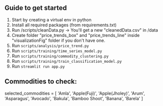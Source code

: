 ## Guide to get started

1. Start by creating a virtual env in python
2. Install all required packages (from requirements.txt)
3. Run /scripts/cleanData.py -> You'll get a new "cleanedData.csv" in /data
4. Create folder "price_trends_box" and "price_trends_line" inside "visualizationFig" folder if you don't have one.
5. Run `scripts/analysis/price_trend.py`
6. Run `scripts/training/time_series_model.py`
7. Run `scripts/training/commodity_clustering.py`
8. Run `scripts/training/train_classification_model.py`
9. Run `streamlit run app.py`

## Commodities to check:
selected_commodities = [
    'Amla', 'Apple(Fuji)', 'Apple(Jholey)', 'Arum', 'Asparagus',
    'Avocado', 'Bakula', 'Bamboo Shoot', 'Banana', 'Barela'
]